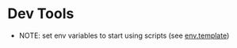 # Dev Tools

* NOTE: set env variables to start using scripts (see [env.template](../.env.template))
